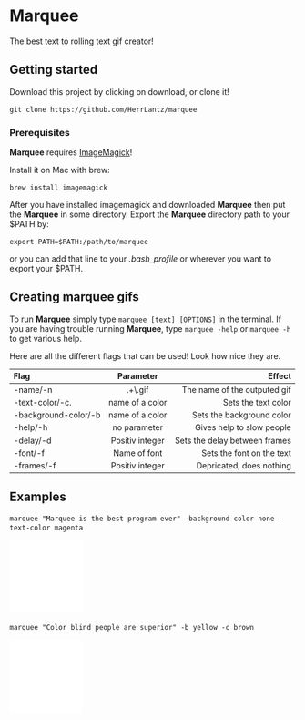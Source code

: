 # Marquee
The best text to rolling text gif creator!
## Getting started

Download this project by clicking on download, or clone it!
```
git clone https://github.com/HerrLantz/marquee
```

### Prerequisites

**Marquee** requires [ImageMagick](https://www.imagemagick.org/script/index.php)!

Install it on Mac with brew:
```
brew install imagemagick
```

After you have installed imagemagick and downloaded **Marquee** then put the **Marquee** in some directory.
Export the **Marquee** directory path to your $PATH by:
```
export PATH=$PATH:/path/to/marquee
```
or you can add that line to your *.bash_profile* or wherever you want to export your $PATH.

## Creating marquee gifs
To run **Marquee** simply type `marquee [text] [OPTIONS]` in the terminal.
If you are having trouble running **Marquee**, type `marquee -help` or `marquee -h` to get various help.


Here are all the different flags that can be used! Look how nice they are.

|Flag	             |Parameter	      |Effect                       |
|:-------------------|:--------------:|----------------------------:|
|-name/-n            |.+\\.gif        |The name of the outputed gif |
|-text-color/-c.     |name of a color |Sets the text color 		    |
|-background-color/-b|name of a color |Sets the background color    |
|-help/-h            |no parameter    |Gives help to slow people    |
|-delay/-d 			 |Positiv integer |Sets the delay between frames|
|-font/-f            |Name of font    |Sets the font on the text    |
|-frames/-f          |Positiv integer |Depricated, does nothing     |

## Examples

```
marquee "Marquee is the best program ever" -background-color none -text-color magenta
```
![A great example](https://raw.githubusercontent.com/HerrLantz/marquee/master/examples/example1.gif "Look at that nice text")

```
marquee "Color blind people are superior" -b yellow -c brown
```
![Another great example](https://raw.githubusercontent.com/HerrLantz/marquee/master/examples/example1.gif "I wish I was like Patric")